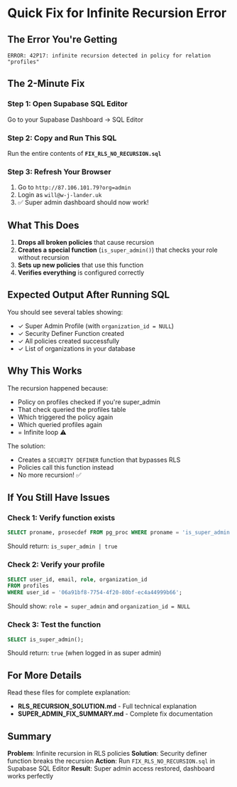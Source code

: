 # Quick Fix for Infinite Recursion Error

## The Error You're Getting
```
ERROR: 42P17: infinite recursion detected in policy for relation "profiles"
```

## The 2-Minute Fix

### Step 1: Open Supabase SQL Editor
Go to your Supabase Dashboard → SQL Editor

### Step 2: Copy and Run This SQL
Run the entire contents of **`FIX_RLS_NO_RECURSION.sql`**

### Step 3: Refresh Your Browser
1. Go to `http://87.106.101.79?org=admin`
2. Login as `will@w-j-lander.uk`
3. ✅ Super admin dashboard should now work!

## What This Does

1. **Drops all broken policies** that cause recursion
2. **Creates a special function** (`is_super_admin()`) that checks your role without recursion
3. **Sets up new policies** that use this function
4. **Verifies everything** is configured correctly

## Expected Output After Running SQL

You should see several tables showing:
- ✓ Super Admin Profile (with `organization_id = NULL`)
- ✓ Security Definer Function created
- ✓ All policies created successfully
- ✓ List of organizations in your database

## Why This Works

The recursion happened because:
- Policy on profiles checked if you're super_admin
- That check queried the profiles table
- Which triggered the policy again
- Which queried profiles again
- = Infinite loop ⚠️

The solution:
- Creates a `SECURITY DEFINER` function that bypasses RLS
- Policies call this function instead
- No more recursion! ✅

## If You Still Have Issues

### Check 1: Verify function exists
```sql
SELECT proname, prosecdef FROM pg_proc WHERE proname = 'is_super_admin';
```
Should return: `is_super_admin | true`

### Check 2: Verify your profile
```sql
SELECT user_id, email, role, organization_id
FROM profiles
WHERE user_id = '06a91bf8-7754-4f20-80bf-ec4a44999b66';
```
Should show: `role = super_admin` and `organization_id = NULL`

### Check 3: Test the function
```sql
SELECT is_super_admin();
```
Should return: `true` (when logged in as super admin)

## For More Details

Read these files for complete explanation:
- **RLS_RECURSION_SOLUTION.md** - Full technical explanation
- **SUPER_ADMIN_FIX_SUMMARY.md** - Complete fix documentation

## Summary

**Problem**: Infinite recursion in RLS policies
**Solution**: Security definer function breaks the recursion
**Action**: Run `FIX_RLS_NO_RECURSION.sql` in Supabase SQL Editor
**Result**: Super admin access restored, dashboard works perfectly
